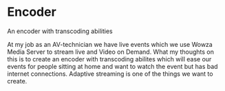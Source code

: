 Encoder
=======

An encoder with transcoding abilities

At my job as an AV-technician we have live events which we use Wowza Media Server to stream live and Video on Demand.
What my thoughts on this is to create an encoder with transcoding abilites which will ease our events for people sitting at home and want to watch the event but has bad internet connections.
Adaptive streaming is one of the things we want to create.
